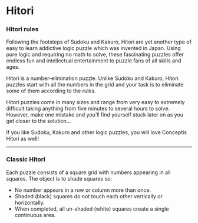 # Hitori

### Hitori rules
Following the footsteps of Sudoku and Kakuro, Hitori are yet another type of easy to learn addictive logic puzzle which was invented in Japan. Using pure logic and requiring no math to solve, these fascinating puzzles offer endless fun and intellectual entertainment to puzzle fans of all skills and ages.

Hitori is a number-elimination puzzle. Unlike Sudoku and Kakuro, Hitori puzzles start with all the numbers in the grid and your task is to eliminate some of them according to the rules.

Hitori puzzles come in many sizes and range from very easy to extremely difficult taking anything from five minutes to several hours to solve. However, make one mistake and you’ll find yourself stuck later on as you get closer to the solution...

If you like Sudoku, Kakuro and other logic puzzles, you will love Conceptis Hitori as well!

_________________________________________________________________________________________________

### Classic Hitori
Each puzzle consists of a square grid with numbers appearing in all squares. The object is to shade squares so:

* No number appears in a row or column more than once.
* Shaded (black) squares do not touch each other vertically or horizontally.
* When completed, all un-shaded (white) squares create a single continuous area.
